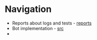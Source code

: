 # Navigation

* Reports about logs and tests - [reports](https://github.com/v4ndi/vk_api/tree/main/hw_2/reports)
* Bot implementation - [src](https://github.com/v4ndi/vk_api/tree/main/hw_2/src)
* 